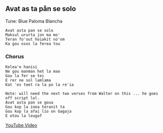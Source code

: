 ## Avat as ta pån se solo
Tune: Blue Paloma Blancha
```
Avat asta pan se solo
Maksul ururta jon ma mo'
Teran fo'out hoiakit no'om
Ka gou osos la ferea tou
```
### Chorus
```
Kelea'e hanisi
Ne gou manman het la mao
Gou la fer se tei
E rer ne sol lamlama
Kat 'es teet ra la po la re'ia
```
``` 
Note: will need the next two verses from Walter on this ... he goes off script lol.
Avat asta pan se goua
Gou kop la inea teranit ta
Gou kop la afai lio on Gagaja
E otou la leugaf
```
[YouTube Video](https://www.youtube.com/watch?v=93kuEld-WyM)
